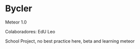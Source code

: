 Bycler
======
Meteor 1.0

Colaboradores:
EdU
Leo

School Project, no best practice here, beta and learning meteor
